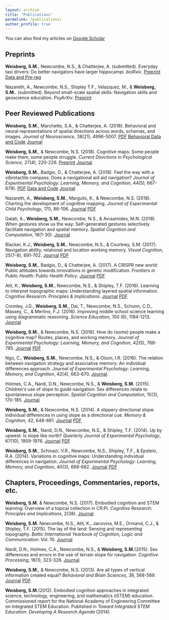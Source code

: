 ```yaml
---
layout: archive
title: "Publications"
permalink: /publications/
author_profile: true
---
```

You can also find my articles on [Google Scholar](https://scholar.google.com/citations?user=HxSZ5_MAAAAJ&hl=en)

## Preprints
__Weisberg, S.M.__, Newcombe, N.S., & Chatterjee, A. (submitted). Everyday taxi drivers: Do better navigators have larger hippocampi. _bioRxiv_. [Preprint](https://www.biorxiv.org/content/early/2018/09/29/431155) [Data and Pre-reg](https://osf.io/ea99d/)

Nazareth, A., Newcombe, N.S., Shipley T.F., Velazquez, M., & __Weisberg, S.M.__. (submitted). Beyond small-scale spatial skills: Navigation skills and geoscience education. _PsyArXiv_. [Preprint](https://psyarxiv.com/6snyk/)

## Peer Reviewed Publications
__Weisberg, S.M.__, Marchette, S.A., & Chatterjee, A. (2018). Behavioral and neural representations of spatial directions across words, schemas, and images. _Journal of Neuroscience_, 38(21), 4996-5007. [PDF](http://smweis.github.io/files/JNeuro_Weisberg_2018.pdf) [Behavioral Data and Code](https://osf.io/djwfa/) [Journal](http://www.jneurosci.org/content/early/2018/05/02/JNEUROSCI.3250-17.2018)


__Weisberg, S.M.__, & Newcombe, N.S. (2018). Cognitive maps: Some people make them, some people struggle. _Current Directions in Psychological Science_, 27(4), 220-226. [Preprint](https://osf.io/ekdpa/)  [Journal](http://journals.sagepub.com/doi/full/10.1177/096372141774452)


__Weisberg, S.M.__, Badgio, D., & Chatterjee, A. (2018). Feel the way with a vibrotactile compass: Does a navigational aid aid navigation? _Journal of Experimental Psychology: Learning, Memory, and Cognition_, 44(5), 667-679).   [PDF](http://smweis.github.io/files/JEP_Weisberg_2018.pdf)  [Data and Code](https://osf.io/q4krj/)  [Journal](https://doi.org/10.1101/122994)  


Nazareth, A., __Weisberg, S.M.__, Margulis, K., & Newcombe, N.S. (2018). Charting the development of cognitive mapping. _Journal of Experimental Child Psychology_, 170, 86-106. [Journal](https://www.sciencedirect.com/science/article/pii/S0022096517305052)  [PDF](http://smweis.github.io/files/JECP_Weisberg_2018.pdf)


Galati, A., __Weisberg, S.M.__, Newcombe, N.S., & Avraamides, M.N. (2018). When gestures show us the way: Self-generated gestures selectively facilitate navigation and spatial memory. _Spatial Cognition and Computation_, 18(1-30). [Journal](https://dx.doi.org/10.1080/13875868.2017.1332064)


Blacker, K.J., __Weisberg, S.M.__, Newcombe, N.S., & Courtney, S.M. (2017). Navigation ability, relational and location working memory. _Visual Cognition_, 25(7-8), 691-702. [Journal](https://dx.doi.org/10.1080/13506285.2017.1322652)  [PDF](http://smweis.github.io/files/VC_Weisberg_2017.pdf)


__Weisberg, S.M.__, Badgio, D., & Chatterjee, A. (2017). A CRISPR new world: Public attitudes towards innovations in genetic modification. _Frontiers in Public Health: Public Health Policy_. [Journal](https://dx.doi.org/10.3389/fpubh.2017.00117)  [PDF](http://smweis.github.io/files/Frontiers_WeisbergBadgioChatterjee.pdf)


Atit, K., __Weisberg, S.M.__, Newcombe, N.S., & Shipley, T.F. (2016). Learning to interpret topographic maps: Understanding layered spatial information. _Cognitive Research: Principles & Implications_. [Journal](https://dx.doi.org/10.1186/s41235-016-0002-y)  [PDF](http://smweis.github.io/files/CRPI_WeisberG_2016.pdf)


Cromley, J.G., __Weisberg, S.M.__, Dai, T., Newcombe, N.S., Schunn, C.D., Massey, C., & Merlino, F.J. (2016). Improving middle school science learning using diagrammatic reasoning. _Science Education_, 100 (6), 1184-1213. [Journal](https://dx.doi.org/10.1002/sce.21241)


__Weisberg, S.M.__, & Newcombe, N.S. (2016). How do (some) people make a cognitive map? Routes, places, and working memory. _Journal of Experimental Psychology: Learning, Memory, and Cognition_, 42(5), 768-785.  [Journal](https://dx.doi.org/10.1037/xlm0000200)  [PDF](http://smweis.github.io/files/Weisberg_JEP_2016.pdf)


Ngo, C., __Weisberg, S.M.__, Newcombe, N.S., & Olson, I.R. (2016). The relation between navigation strategy and associative memory: An individual differences approach. _Journal of Experimental Psychology: Learning, Memory, and Cognition_, 42(4), 663-670. [Journal](https://dx.doi.org/10.1037/xlm0000193).


Holmes, C.A., Nardi, D.N., Newcombe, N.S., & __Weisberg, S.M.__ (2015). Children's use of slope to guide navigation: Sex differences relate to spontaneous slope perception. _Spatial Cognition and Computation_, 15(3), 170-185. [Journal](https://dx.doi.org/10.1080/13875868.2015.1015131)


__Weisberg, S.M.__, & Newcombe, N.S. (2014). A slippery directional slope: Individual differences in using slope as a directional cue. _Memory & Cognition_, 42, 648-661. [Journal](https://dx.doi.org/10.3758/s13421-013-0387-5) [PDF](http://smweis.github.io/files/M&C_Weisberg_2014.pdf)


__Weisberg, S.M.__, Nardi, D.N., Newcombe, N.S., & Shipley, T.F. (2014). Up by upwest: Is slope like north? _Quarterly Journal of Experimental Psychology_, 67(10), 1959-1976. [Journal](https://dx.doi.org/10.1080/17470218.2014.880122)  [PDF](http://smweis.github.io/files/QJEP_Weisberg_2014.pdf)


__Weisberg, S.M.__, Schinazi, V.R., Newcombe, N.S., Shipley, T.F., & Epstein, R.A. (2014). Variations in cognitive maps: Understanding individual differences in navigation. _Journal of Experimental Psychology: Learning, Memory, and Cognition_, 40(3), 669-682. [Journal](https://dx.doi.org/10.1037/a0035261)  [PDF](http://smweis.github.io/files/JEP_Weisberg_et_al_2014.pdf)


## Chapters, Proceedings, Commentaries, reports, etc.

__Weisberg, S.M.__ & Newcombe, N.S. (2017). Embodied cognition and STEM learning: Overview of a topical collection in CR:PI. _Cognitive Research: Principles and Implications_, 2(38). [Journal](https://dx.doi.org/10.1186/s41235-017-0071-6)


__Weisberg, S.M.__ Newcombe, N.S., Atit, K., Jacovina, M.E., Ormand, C.J., & Shipley, T.F. (2015). The lay of the land: Sensing and representing topography. _Baltic International Yearbook of Cognition, Logic and Communication_: Vol. 10. [Journal](https://dx.doi.org/10.4148/1944-3676.1099)


Nardi, D.N., Holmes, C.A., Newcombe, N.S., & __Weisberg, S.M.__(2015). Sex differences and errors in the use of terrain slope for navigation. _Cognitive Processing_, 16(1), 323-326. [Journal](https://dx.doi.org/10.1007/s10339-015-0669-x)


__Weisberg, S.M.__, & Newcombe, N.S. (2013). Are all types of vertical information created equal? _Behavioral and Brain Sciences_, 36, 568-569.  [Journal](https://dx.doi.org/10.1017/S0140525X13000599)  [PDF](http://smweis.github.io/files/BBS_Weisberg_Full_Article.pdf)


__Weisberg, S.M.__(2012). Embodied cognition approaches in integrated science, technology, engineering, and mathematics (iSTEM) education. Commissioned report for the National Academy of Engineering Committee on Integrated STEM Education. Published in _Toward Integrated STEM Education: Developing A Research Agenda_ (2014).
